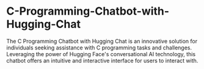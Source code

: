 # C-Programming-Chatbot-with-Hugging-Chat
The C Programming Chatbot with Hugging Chat is an innovative solution for individuals seeking assistance with C programming tasks and challenges. Leveraging the power of Hugging Face's conversational AI technology, this chatbot offers an intuitive and interactive interface for users to interact with.
